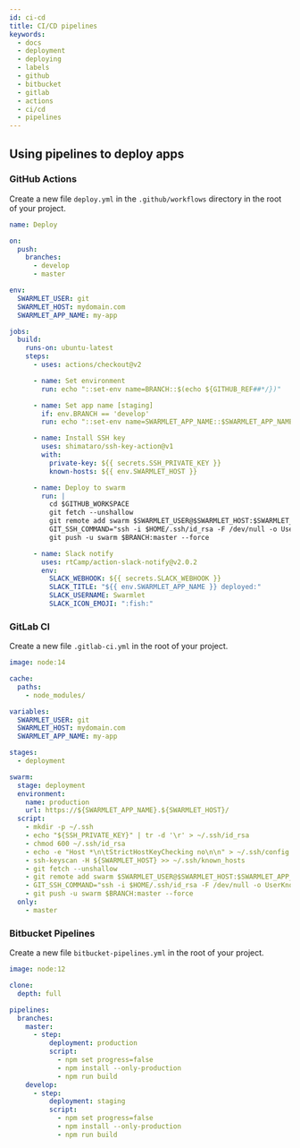 ```yaml
---
id: ci-cd
title: CI/CD pipelines
keywords:
  - docs
  - deployment
  - deploying
  - labels
  - github
  - bitbucket
  - gitlab
  - actions
  - ci/cd
  - pipelines
---
```


## Using pipelines to deploy apps

### GitHub Actions

Create a new file `deploy.yml` in the `.github/workflows` directory in the root of your project.  

```yml title="./.github/workflows/deploy.yml"
name: Deploy

on:
  push:
    branches:
      - develop
      - master

env:
  SWARMLET_USER: git
  SWARMLET_HOST: mydomain.com
  SWARMLET_APP_NAME: my-app

jobs:
  build:
    runs-on: ubuntu-latest
    steps:
      - uses: actions/checkout@v2

      - name: Set environment
        run: echo "::set-env name=BRANCH::$(echo ${GITHUB_REF##*/})"

      - name: Set app name [staging]
        if: env.BRANCH == 'develop'
        run: echo "::set-env name=SWARMLET_APP_NAME::$SWARMLET_APP_NAME-staging"

      - name: Install SSH key
        uses: shimataro/ssh-key-action@v1
        with:
          private-key: ${{ secrets.SSH_PRIVATE_KEY }}
          known-hosts: ${{ env.SWARMLET_HOST }}

      - name: Deploy to swarm
        run: |
          cd $GITHUB_WORKSPACE
          git fetch --unshallow
          git remote add swarm $SWARMLET_USER@$SWARMLET_HOST:$SWARMLET_APP_NAME
          GIT_SSH_COMMAND="ssh -i $HOME/.ssh/id_rsa -F /dev/null -o UserKnownHostsFile=/dev/null -o StrictHostKeyChecking=no" \
          git push -u swarm $BRANCH:master --force

      - name: Slack notify
        uses: rtCamp/action-slack-notify@v2.0.2
        env:
          SLACK_WEBHOOK: ${{ secrets.SLACK_WEBHOOK }}
          SLACK_TITLE: "${{ env.SWARMLET_APP_NAME }} deployed:"
          SLACK_USERNAME: Swarmlet
          SLACK_ICON_EMOJI: ":fish:"

```

### GitLab CI

Create a new file `.gitlab-ci.yml` in the root of your project.  

```yml title="./.gitlab-ci.yml"
image: node:14

cache:
  paths:
    - node_modules/

variables:
  SWARMLET_USER: git
  SWARMLET_HOST: mydomain.com
  SWARMLET_APP_NAME: my-app

stages:
  - deployment

swarm:
  stage: deployment
  environment:
    name: production
    url: https://${SWARMLET_APP_NAME}.${SWARMLET_HOST}/
  script:
    - mkdir -p ~/.ssh
    - echo "${SSH_PRIVATE_KEY}" | tr -d '\r' > ~/.ssh/id_rsa
    - chmod 600 ~/.ssh/id_rsa
    - echo -e "Host *\n\tStrictHostKeyChecking no\n\n" > ~/.ssh/config
    - ssh-keyscan -H ${SWARMLET_HOST} >> ~/.ssh/known_hosts
    - git fetch --unshallow
    - git remote add swarm $SWARMLET_USER@$SWARMLET_HOST:$SWARMLET_APP_NAME
    - GIT_SSH_COMMAND="ssh -i $HOME/.ssh/id_rsa -F /dev/null -o UserKnownHostsFile=/dev/null -o StrictHostKeyChecking=no" \
    - git push -u swarm $BRANCH:master --force
  only:
    - master
```

### Bitbucket Pipelines

Create a new file `bitbucket-pipelines.yml` in the root of your project.  

```yml title="./bitbucket-pipelines.yml"
image: node:12

clone:
  depth: full

pipelines:
  branches:
    master:
      - step:
          deployment: production
          script:
            - npm set progress=false
            - npm install --only-production
            - npm run build
    develop:
      - step:
          deployment: staging
          script:
            - npm set progress=false
            - npm install --only-production
            - npm run build
```
